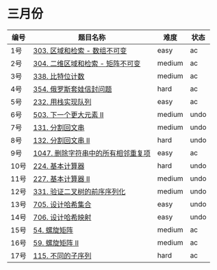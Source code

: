 # 三月份

**编号**|**题目名称**|**难度**|**状态**
--------|------------|--------|--------
1号|[303. 区域和检索 - 数组不可变](./第1题%20303.%20区域和检索%20-%20数组不可变)|easy|ac
2号|[304. 二维区域和检索 - 矩阵不可变](./第2题%20304.%20二维区域和检索%20-%20矩阵不可变)|medium|ac
3号|[338. 比特位计数](./第3题%20338.%20比特位计数)|medium|ac
4号|[354. 俄罗斯套娃信封问题](./第4题%20354.%20俄罗斯套娃信封问题)|hard|ac
5号|[232. 用栈实现队列](./第5题%20232.%20用栈实现队列)|easy|ac
6号|[503. 下一个更大元素 II](./第6题%20503.%20下一个更大元素%20II)|medium|undo
7号|[131. 分割回文串](./第7题%20131.%20分割回文串)|medium|undo
8号|[132. 分割回文串 II](./第8题%20132.%20分割回文串%20II)|hard|undo
9号|[1047. 删除字符串中的所有相邻重复项](./第9题%201047.%20删除字符串中的所有相邻重复项)|easy|ac
10号|[224. 基本计算器](./第10题%20224.%20基本计算器)|hard|undo
11号|[227. 基本计算器 II](./第11题%20227.%20基本计算器%20II)|medium|undo
12号|[331. 验证二叉树的前序序列化](./第12题%20331.%20验证二叉树的前序序列化)|medium|undo
13号|[705. 设计哈希集合](./第13题%20705.%20设计哈希集合)|easy|undo
14号|[706. 设计哈希映射](./第14题%20706.%20设计哈希集合)|easy|undo
15号|[54. 螺旋矩阵](./第15题%2054.%20螺旋矩阵)|medium|ac
16号|[59. 螺旋矩阵 II](./第16题%2059.%20螺旋矩阵%20II)|medium|ac
17号|[115. 不同的子序列](./第17题%20115.%20不同的子序列)|hard|ac
